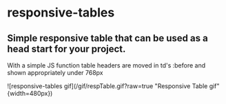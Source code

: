 # responsive-tables
## Simple responsive table that can be used as a head start for your project.

With a simple JS function table headers are moved in td's :before and shown appropriately under 768px 

![responsive-tables gif](/gif/respTable.gif?raw=true "Responsive Table gif" {width=480px})
